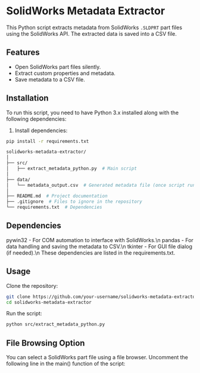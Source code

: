# SolidWorks Metadata Extractor

This Python script extracts metadata from SolidWorks `.SLDPRT` part files using the SolidWorks API. The extracted data is saved into a CSV file. 

## Features
- Open SolidWorks part files silently.
- Extract custom properties and metadata.
- Save metadata to a CSV file.

## Installation

To run this script, you need to have Python 3.x installed along with the following dependencies:

1. Install dependencies:

```bash
pip install -r requirements.txt

solidworks-metadata-extractor/
│
├── src/
│   ├── extract_metadata_python.py  # Main script
│
├── data/
│   └── metadata_output.csv  # Generated metadata file (once script runs)
│
├── README.md  # Project documentation
├── .gitignore  # Files to ignore in the repository
└── requirements.txt  # Dependencies
```

## Dependencies
pywin32 - For COM automation to interface with SolidWorks.\n
pandas - For data handling and saving the metadata to CSV.\n
tkinter - For GUI file dialog (if needed).\n
These dependencies are listed in the requirements.txt.

## Usage
Clone the repository:
```bash
git clone https://github.com/your-username/solidworks-metadata-extractor.git
cd solidworks-metadata-extractor
```

Run the script:
```bash
python src/extract_metadata_python.py
```

## File Browsing Option
You can select a SolidWorks part file using a file browser. Uncomment the following line in the main() function of the script:

